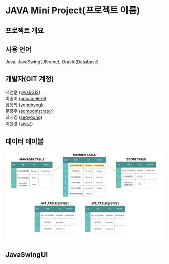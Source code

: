 # JAVA Mini Project(프로젝트 이름)
## 프로젝트 개요
## 사용 언어
Java, JavaSwing(JFrame), Oracle(Database)
## 개발자(GIT 계정)
서연운 ([yws9612](https://github.com/yws9612))  
이송이 ([nonameleel](https://github.com/nonameleel))  
황용학 ([yonghyng](https://github.com/YONGHYNG))  
문종주 ([admoonistrator](https://github.com/admoonistrator))  
최서영 ([seoyoung](https://github.com/seoyoung1029))  
이윤경 ([yiyk7](https://github.com/yiyk7))  

## **데이터 테이블**
![데이터테이블](1655990785715.jpg)

## **JavaSwingUI**


